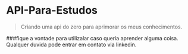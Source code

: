 <h1>API-Para-Estudos</h1>




>Criando uma api do zero para aprimorar os meus conhecimentos. 

###fique a vontade para utilizalar caso queria aprender alguma coisa. Qualquer duvida pode entrar em contato via linkedin.
